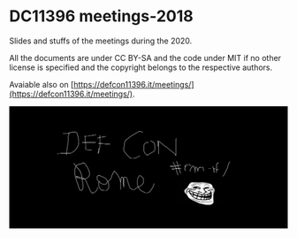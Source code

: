 # DC11396 meetings-2018

Slides and stuffs of the meetings during the 2020.

All the documents are under CC BY-SA and the code under MIT if no other license is specified and the copyright belongs to the respective authors.

Avaiable also on [https://defcon11396.it/meetings/](https://defcon11396.it/meetings/).

![asdf](asdf.png)
